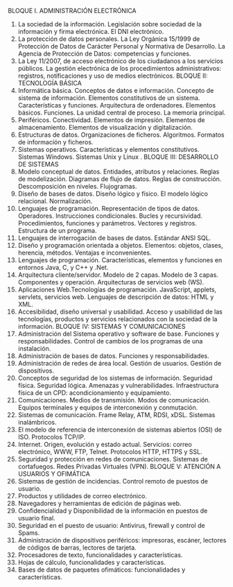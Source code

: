 BLOQUE I. ADMINISTRACIÓN ELECTRÓNICA
   1. La sociedad de la información. Legislación sobre sociedad de la información y firma electrónica. El DNI electrónico.
   2. La protección de datos personales. La Ley Orgánica 15/1999 de Protección de Datos de Carácter Personal y Normativa de Desarrollo. La Agencia de Protección de Datos: competencias y funciones.
   3. La Ley 11/2007, de acceso electrónico de los ciudadanos a los servicios públicos. La gestión electrónica de los procedimientos administrativos: registros, notificaciones y uso de medios electrónicos.
BLOQUE II: TECNOLOGÍA BÁSICA
   1. Informática básica. Conceptos de datos e información. Concepto de sistema de información. Elementos constitutivos de un sistema. Características y funciones. Arquitectura de ordenadores. Elementos básicos. Funciones. La unidad central de proceso. La memoria principal.
   2. Periféricos. Conectividad. Elementos de impresión. Elementos de almacenamiento. Elementos de visualización y digitalización.
   3. Estructuras de datos. Organizaciones de ficheros. Algoritmos. Formatos de información y ficheros.
   4. Sistemas operativos. Características y elementos constitutivos. Sistemas Windows. Sistemas Unix y Linux .
BLOQUE III: DESARROLLO DE SISTEMAS
   1. Modelo conceptual de datos. Entidades, atributos y relaciones. Reglas de modelización. Diagramas de flujo de datos. Reglas de construcción. Descomposición en niveles. Flujogramas.
   2. Diseño de bases de datos. Diseño lógico y físico. El modelo lógico relacional. Normalización.
   3. Lenguajes de programación. Representación de tipos de datos. Operadores. Instrucciones condicionales. Bucles y recursividad. Procedimientos, funciones y parámetros. Vectores y registros. Estructura de un programa.
   4. Lenguajes de interrogación de bases de datos. Estándar ANSI SQL.
   5. Diseño y programación orientada a objetos. Elementos: objetos, clases, herencia, métodos. Ventajas e inconvenientes.
   6. Lenguajes de programación. Características, elementos y funciones en entornos Java, C, y C++ y .Net.
   7. Arquitectura cliente/servidor. Modelo de 2 capas. Modelo de 3 capas. Componentes y operación. Arquitecturas de servicios web (WS).
   8. Aplicaciones Web.Tecnologías de programación. JavaScript, applets, servlets, servicios web. Lenguajes de descripción de datos: HTML y XML.
   9. Accesibilidad, diseño universal y usabilidad. Acceso y usabilidad de las tecnologías, productos y servicios relacionados con la sociedad de la información.
BLOQUE IV: SISTEMAS Y COMUNICACIONES
   1. Administración del Sistema operativo y software de base. Funciones y responsabilidades. Control de cambios de los programas de una instalación.
   2. Administración de bases de datos. Funciones y responsabilidades.
   3. Administración de redes de área local. Gestión de usuarios. Gestión de dispositivos.
   4. Conceptos de seguridad de los sistemas de información. Seguridad física. Seguridad lógica. Amenazas y vulnerabilidades. Infraestructura física de un CPD: acondicionamiento y equipamiento.
   5. Comunicaciones. Medios de transmisión. Modos de comunicación. Equipos terminales y equipos de interconexión y conmutación.
   6. Sistemas de comunicación. Frame Relay, ATM, RDSI, xDSL. Sistemas inalámbricos.
   7. El modelo de referencia de interconexión de sistemas abiertos (OSI) de ISO. Protocolos TCP/IP.
   8. Internet. Origen, evolución y estado actual. Servicios: correo electrónico, WWW, FTP, Telnet. Protocolos HTTP, HTTPS y SSL.
   9. Seguridad y protección en redes de comunicaciones. Sistemas de cortafuegos. Redes Privadas Virtuales (VPN). 
BLOQUE V: ATENCIÓN A USUARIOS Y OFIMÁTICA
   1. Sistemas de gestión de incidencias. Control remoto de puestos de usuario.
   2. Productos y utilidades de correo electrónico.
   3. Navegadores y herramientas de edición de páginas web.
   4. Confidencialidad y Disponibilidad de la información en puestos de usuario final.
   5. Seguridad en el puesto de usuario: Antivirus, firewall y control de Spams.
   6. Administración de dispositivos periféricos: impresoras, escáner, lectores de códigos de barras, lectores de tarjeta.
   7. Procesadores de texto, funcionalidades y características.
   8. Hojas de cálculo, funcionalidades y características.
   9. Bases de datos de paquetes ofimáticos: funcionalidades y características.